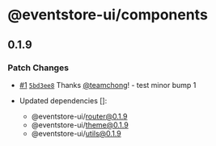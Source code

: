# @eventstore-ui/components

## 0.1.9

### Patch Changes

-   [#1](https://github.com/teamchong/Design-System/pull/1) [`5bd3ee8`](https://github.com/teamchong/Design-System/commit/5bd3ee8d0e1716dea8a84cac9abd329f567f3ac6) Thanks [@teamchong](https://github.com/teamchong)! - test minor bump 1

-   Updated dependencies []:
    -   @eventstore-ui/router@0.1.9
    -   @eventstore-ui/theme@0.1.9
    -   @eventstore-ui/utils@0.1.9
